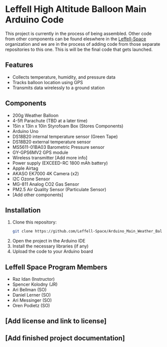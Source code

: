 # Leffell High Altitude Balloon Main Arduino Code

This project is currently in the process of being assembled. Other code from other components can be found eleswhere in the [Leffell-Space](https://github.com/orgs/Leffell-Space/repositories) organization and we are in the process of adding code from those separate repositories to this one. This is will be the final code that gets launched.

## Features

- Collects temperature, humidity, and pressure data
- Tracks balloon location using GPS
- Transmits data wirelessly to a ground station

## Components

- 200g Weather Balloon
- 4-5ft Parachute (TBD at a later time)
- 15in x 13in x 10in Styrofoam Box (Stores Components)
- Arduino Uno
- DS18B20 internal temperature sensor (Green Tape)
- DS18B20 external temperature sensor
- MS5611-01BA03 Barometric Pressure sensor
- GY-GPS6MV2 GPS module
- Wireless transmitter [Add more info]
- Power supply (EXCEED-RC 1800 mAh battery)
- Apple Airtag 
- AKASO EK7000 4K Camera (x2)
- I2C Ozone Sensor
- MG-811 Analog CO2 Gas Sensor
- PM2.5 Air Quality Sensor (Particulate Sensor)
- [Add other components]

## Installation

1. Clone this repository:
   ```bash
   git clone https://github.com/Leffell-Space/Arduino_Main_Weather_Balloon.git
   ```
2. Open the project in the Arduino IDE
3. Install the necessary libraries (if any)
4. Upload the code to your Arduino board

## Leffell Space Program Members
- Raz Idan (Instructor)
- Spencer Kolodny (JR)
- Ari Bellman (SO)
- Daniel Lerner (SO)
- Ari Messinger (SO)
- Oren Podietz (SO)
  
## [Add license and link to license]

## [Add finished project documentation]
